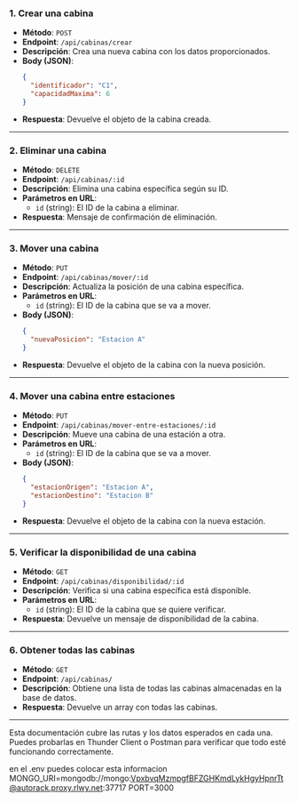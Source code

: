 


### 1. **Crear una cabina**
   - **Método**: `POST`
   - **Endpoint**: `/api/cabinas/crear`
   - **Descripción**: Crea una nueva cabina con los datos proporcionados.
   - **Body (JSON)**:
     ```json
     {
       "identificador": "C1",
       "capacidadMaxima": 6
     }
     ```
   - **Respuesta**: Devuelve el objeto de la cabina creada.

---

### 2. **Eliminar una cabina**
   - **Método**: `DELETE`
   - **Endpoint**: `/api/cabinas/:id`
   - **Descripción**: Elimina una cabina específica según su ID.
   - **Parámetros en URL**:
     - `id` (string): El ID de la cabina a eliminar.
   - **Respuesta**: Mensaje de confirmación de eliminación.

---

### 3. **Mover una cabina**
   - **Método**: `PUT`
   - **Endpoint**: `/api/cabinas/mover/:id`
   - **Descripción**: Actualiza la posición de una cabina específica.
   - **Parámetros en URL**:
     - `id` (string): El ID de la cabina que se va a mover.
   - **Body (JSON)**:
     ```json
     {
       "nuevaPosicion": "Estacion A"
     }
     ```
   - **Respuesta**: Devuelve el objeto de la cabina con la nueva posición.

---

### 4. **Mover una cabina entre estaciones**
   - **Método**: `PUT`
   - **Endpoint**: `/api/cabinas/mover-entre-estaciones/:id`
   - **Descripción**: Mueve una cabina de una estación a otra.
   - **Parámetros en URL**:
     - `id` (string): El ID de la cabina que se va a mover.
   - **Body (JSON)**:
     ```json
     {
       "estacionOrigen": "Estacion A",
       "estacionDestino": "Estacion B"
     }
     ```
   - **Respuesta**: Devuelve el objeto de la cabina con la nueva estación.

---

### 5. **Verificar la disponibilidad de una cabina**
   - **Método**: `GET`
   - **Endpoint**: `/api/cabinas/disponibilidad/:id`
   - **Descripción**: Verifica si una cabina específica está disponible.
   - **Parámetros en URL**:
     - `id` (string): El ID de la cabina que se quiere verificar.
   - **Respuesta**: Devuelve un mensaje de disponibilidad de la cabina.

---

### 6. **Obtener todas las cabinas**
   - **Método**: `GET`
   - **Endpoint**: `/api/cabinas/`
   - **Descripción**: Obtiene una lista de todas las cabinas almacenadas en la base de datos.
   - **Respuesta**: Devuelve un array con todas las cabinas.

---

Esta documentación cubre las rutas y los datos esperados en cada una. Puedes probarlas en Thunder Client o Postman para verificar que todo esté funcionando correctamente.

en el .env puedes colocar esta informacion
MONGO_URI=mongodb://mongo:VpxbvqMzmpgfBFZGHKmdLykHgyHpnrTt@autorack.proxy.rlwy.net:37717
PORT=3000
